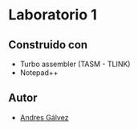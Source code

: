 # Laboratorio 1
## Construido con
* Turbo assembler (TASM - TLINK)
* Notepad++
## Autor
* [Andres Gálvez](https://github.com/AndresSGalvezA)
